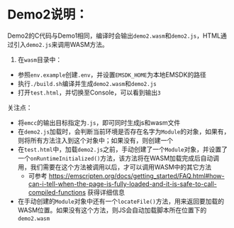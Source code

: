 # Demo2说明：

Demo2的C代码与Demo1相同，编译时会输出`demo2.wasm`和`demo2.js`，HTML通过引入`demo2.js`来调用WASM方法。

1. 在`wasm`目录中：
  - 参照`env.example`创建`.env`，并设置`EMSDK_HOME`为本地EMSDK的路径
  - 执行`./build.sh`编译并生成`demo2.wasm`和`demo2.js`
  - 打开`test.html`，并切换至Console，可以看到输出`3`

关注点：
- 将`emcc`的输出目标指定为`.js`，即可同时生成js和wasm文件
- 在`demo2.js`加载时，会判断当前环境是否存在名字为`Module`的对象，如果有，则将所有方法注入到这个对象中；如果没有，则创建一个
- 在`test.html`中，加载`demo2.js`之前，手动创建了一个`Module`对象，并设置了一个`onRuntimeInitialized()`方法，该方法将在WASM加载完成后自动调用，我们需要在这个方法被调用以后，才可以调用WASM中的其它方法
  - 可参考 https://emscripten.org/docs/getting_started/FAQ.html#how-can-i-tell-when-the-page-is-fully-loaded-and-it-is-safe-to-call-compiled-functions 获得详细信息
- 在手动创建的`Module`对象中还有一个`locateFile()`方法，用来返回要加载的WASM位置。如果没有这个方法，则JS会自动加载脚本所在位置下的`demo2.wasm`
